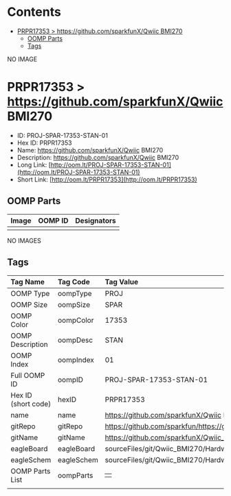 



Contents
========

* [PRPR17353 > https://github.com/sparkfunX/Qwiic BMI270](#prpr17353--httpsgithubcomsparkfunxqwiic-bmi270)
	* [OOMP Parts](#oomp-parts)
	* [Tags](#tags)
  
NO IMAGE  
# PRPR17353 > https://github.com/sparkfunX/Qwiic BMI270

- ID: PROJ-SPAR-17353-STAN-01
- Hex ID: PRPR17353
- Name: https://github.com/sparkfunX/Qwiic BMI270
- Description: https://github.com/sparkfunX/Qwiic BMI270
- Long Link: [http://oom.lt/PROJ-SPAR-17353-STAN-01](http://oom.lt/PROJ-SPAR-17353-STAN-01)
- Short Link: [http://oom.lt/PRPR17353](http://oom.lt/PRPR17353)

## OOMP Parts
  

|Image|OOMP ID|Designators|
| :--- | :--- | :--- |
||||
  
NO IMAGES  
## Tags
  

|Tag Name|Tag Code|Tag Value|
| :--- | :--- | :--- |
|OOMP Type|oompType|PROJ|
|OOMP Size|oompSize|SPAR|
|OOMP Color|oompColor|17353|
|OOMP Description|oompDesc|STAN|
|OOMP Index|oompIndex|01|
|Full OOMP ID|oompID|PROJ-SPAR-17353-STAN-01|
|Hex ID (short code)|hexID|PRPR17353|
|name|name|https://github.com/sparkfunX/Qwiic BMI270|
|gitRepo|gitRepo|https://github.com/sparkfun/https://github.com/sparkfunX/Qwiic_BMI270|
|gitName|gitName|https://github.com/sparkfunX/Qwiic_BMI270|
|eagleBoard|eagleBoard|sourceFiles/git/Qwiic_BMI270/Hardware/Qwiic_BMI270.brd|
|eagleSchem|eagleSchem|sourceFiles/git/Qwiic_BMI270/Hardware/Qwiic_BMI270.sch|
|OOMP Parts List|oompParts|<table><tr><td></td></tr></table>|
||||
